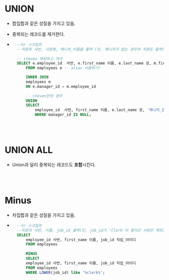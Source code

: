 # UNION

* 합집합과 같은 성질을 가지고 있음.
  
* 중복되는 레코드를 제거한다.
  
* ```sql
    --hr 스크립트
    --직원의 사번, 사원명, 매니저_이름을 출력 (단, 매니저가 없는 경우의 직원도 출력! '매니저_없어'로 출력)
    
    -- steven 제외하고 처리
    SELECT e.employee_id  사번, e.first_name 이름, e.last_name 성, m.first_name 매니저_이름
        FROM employees e -- alias 사용하기!

        INNER JOIN
        employees m 
        ON e.manager_id = m.employee_id
        
        -- steven만의 경우
        UNION
        SELECT
            employee_id  사번, first_name 이름, e.last_name 성, '매니저_없어' FROM employees
            WHERE manager_id IS NULL;
  ```
<br></br>

# UNION ALL

* Union과 달리 중복되는 레코드도 **포함**시킨다.

<br></br>

# Minus

* 차집합과 같은 성질을 가지고 있음.

* ```sql
    --hr 스크립트
    --직원의 사번, 이름, job_id 출력(단, job_id가 'Clerk'이 들어간 사원은 제외)
    SELECT
        employee_id 사번, first_name 이름, job_id 직업_아이디
        FROM employees
        
        MINUS
        SELECT
        employee_id 사번, first_name 이름, job_id 직업_아이디
        FROM employees
        WHERE LOWER(job_id) like '%clerk%';
  ```
